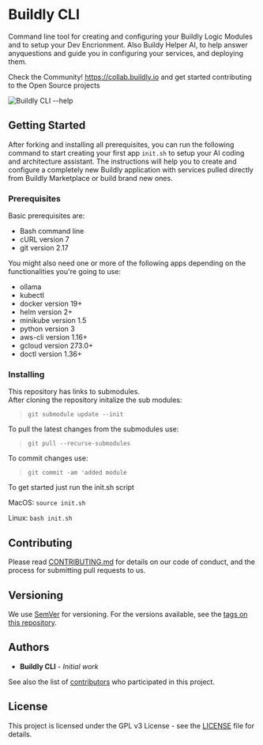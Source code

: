 # Buildly CLI

Command line tool for creating and configuring your Buildly Logic Modules and to setup your Dev Encrionment.
Also Buildy Helper AI, to help answer anyquestions and guide you in configuring your services, and deploying them.

Check the Community!
https://collab.buildly.io and get started contributing to the Open Source projects

![Buildly CLI --help](images/cli-help.png)

## Getting Started

After forking and installing all prerequisites, you can run the following command to start creating your first app `init.sh` to setup your AI coding and architecture assistant. The instructions will help you to create and configure a completely new Buildly application with services pulled directly from Buildly Marketplace or build brand new ones.

### Prerequisites

Basic prerequisites are:
* Bash command line
* cURL version 7
* git version 2.17

You might also need one or more of the following apps depending on the functionalities you're going to use:
* ollama
* kubectl
* docker version 19+
* helm version 2+
* minikube version 1.5
* python version 3
* aws-cli version 1.16+
* gcloud version 273.0+
* doctl version 1.36+

### Installing

This repository has links to submodules.  
After cloning the repository initalize the sub modules:
>`git submodule update --init`

To pull the latest changes from the submodules use:
>`git pull --recurse-submodules`

To commit changes use:
>`git commit -am 'added module`

To get started just run the init.sh script

MacOS:
`source init.sh`

Linux:
`bash init.sh`

## Contributing

Please read [CONTRIBUTING.md](https://github.com/buildlyio/docs/blob/master/CONTRIBUTING.md) for details on our code of conduct, and the process for submitting pull requests to us.

## Versioning

We use [SemVer](http://semver.org/) for versioning. For the versions available, see the [tags on this repository](https://github.com/buildlyio/buildly-cli/tags).

## Authors

* **Buildly CLI** - *Initial work*

See also the list of [contributors](https://github.com/buildlyio/buildly-cli/graphs/contributors) who participated in this project.

## License

This project is licensed under the GPL v3 License - see the [LICENSE](LICENSE) file for details.
